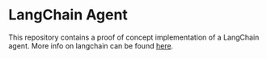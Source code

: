 # LangChain Agent
This repository contains a proof of concept implementation of a LangChain agent. More info on
langchain can be found [here](https://python.langchain.com/en/latest/index.html). 


